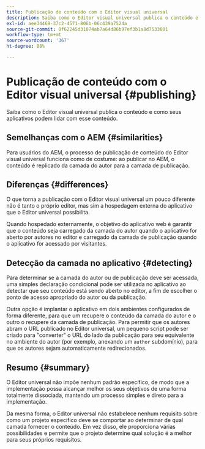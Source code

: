 ```yaml
---
title: Publicação de conteúdo com o Editor visual universal
description: Saiba como o Editor visual universal publica o conteúdo e como seus aplicativos podem lidar com esse conteúdo.
exl-id: aee34469-37c2-4571-806b-06c439a7524a
source-git-commit: 0f62245d31074ab7a64d86b97ef3b1a8d7533001
workflow-type: tm+mt
source-wordcount: '367'
ht-degree: 88%

---
```



# Publicação de conteúdo com o Editor visual universal {#publishing}

Saiba como o Editor visual universal publica o conteúdo e como seus aplicativos podem lidar com esse conteúdo.

## Semelhanças com o AEM {#similarities}

Para usuários do AEM, o processo de publicação de conteúdo do Editor visual universal funciona como de costume: ao publicar no AEM, o conteúdo é replicado da camada do autor para a camada de publicação.

## Diferenças {#differences}

O que torna a publicação com o Editor visual universal um pouco diferente não é tanto o próprio editor, mas sim a hospedagem externa do aplicativo que o Editor universal possibilita.

Quando hospedado externamente, o objetivo do aplicativo web é garantir que o conteúdo seja carregado da camada do autor quando o aplicativo for aberto por autores no editor e carregado da camada de publicação quando o aplicativo for acessado por visitantes.

## Detecção da camada no aplicativo {#detecting}

Para determinar se a camada do autor ou de publicação deve ser acessada, uma simples declaração condicional pode ser utilizada no aplicativo ao detectar que seu conteúdo está sendo aberto no editor, a fim de escolher o ponto de acesso apropriado do autor ou da publicação.

Outra opção é implantar o aplicativo em dois ambientes configurados de forma diferente, para que um recupere o conteúdo da camada do autor e o outro o recupere da camada de publicação. Para permitir que os autores abram o URL publicado no Editor universal, um pequeno script pode ser criado para &quot;converter&quot; o URL do lado da publicação para seu equivalente no ambiente do autor (por exemplo, anexando um `author` subdomínio), para que os autores sejam automaticamente redirecionados.

## Resumo {#summary}

O Editor universal não impõe nenhum padrão específico, de modo que a implementação possa alcançar melhor os seus objetivos de uma forma totalmente dissociada, mantendo um processo simples e direto para a implementação.

Da mesma forma, o Editor universal não estabelece nenhum requisito sobre como um projeto específico deve se comportar ao determinar de qual camada fornecer o conteúdo. Em vez disso, ele proporciona várias possibilidades e permite que o projeto determine qual solução é a melhor para seus próprios requisitos.
